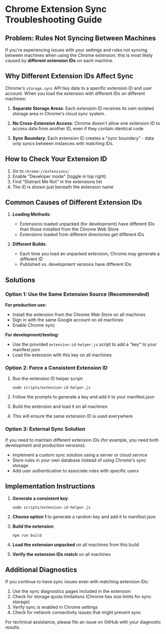 # Chrome Extension Sync Troubleshooting Guide

## Problem: Rules Not Syncing Between Machines

If you're experiencing issues with your settings and rules not syncing between machines when using the Chrome extension, this is most likely caused by **different extension IDs** on each machine.

## Why Different Extension IDs Affect Sync

Chrome's `storage.sync` API ties data to a specific extension ID and user account. When you load the extension with different IDs on different machines:

1. **Separate Storage Areas**: Each extension ID receives its own isolated storage area in Chrome's cloud sync system.

2. **No Cross-Extension Access**: Chrome doesn't allow one extension ID to access data from another ID, even if they contain identical code.

3. **Sync Boundary**: Each extension ID creates a "sync boundary" - data only syncs between instances with matching IDs.

## How to Check Your Extension ID

1. Go to `chrome://extensions/`
2. Enable "Developer mode" (toggle in top right)
3. Find "Distract Me Not" in the extensions list
4. The ID is shown just beneath the extension name

## Common Causes of Different Extension IDs

1. **Loading Methods**: 
   - Extensions loaded unpacked (for development) have different IDs than those installed from the Chrome Web Store
   - Extensions loaded from different directories get different IDs

2. **Different Builds**: 
   - Each time you load an unpacked extension, Chrome may generate a different ID
   - Published vs. development versions have different IDs

## Solutions

### Option 1: Use the Same Extension Source (Recommended)

**For production use:**
- Install the extension from the Chrome Web Store on all machines
- Sign in with the same Google account on all machines
- Enable Chrome sync

**For development/testing:**
- Use the provided `extension-id-helper.js` script to add a "key" to your manifest.json
- Load the extension with this key on all machines

### Option 2: Force a Consistent Extension ID

1. Run the extension ID helper script:
   ```
   node scripts/extension-id-helper.js
   ```

2. Follow the prompts to generate a key and add it to your manifest.json

3. Build the extension and load it on all machines

4. This will ensure the same extension ID is used everywhere

### Option 3: External Sync Solution

If you need to maintain different extension IDs (for example, you need both development and production versions):

- Implement a custom sync solution using a server or cloud service
- Store rules in your own database instead of using Chrome's sync storage
- Add user authentication to associate rules with specific users

## Implementation Instructions

1. **Generate a consistent key**:
   ```
   node scripts/extension-id-helper.js
   ```

2. **Choose option 1** to generate a random key and add it to manifest.json

3. **Build the extension**:
   ```
   npm run build
   ```

4. **Load the extension unpacked** on all machines from this build

5. **Verify the extension IDs match** on all machines

## Additional Diagnostics

If you continue to have sync issues even with matching extension IDs:

1. Use the sync diagnostics pages included in the extension
2. Check for storage quota limitations (Chrome has size limits for sync storage)
3. Verify sync is enabled in Chrome settings
4. Check for network connectivity issues that might prevent sync

For technical assistance, please file an issue on GitHub with your diagnostic results.
